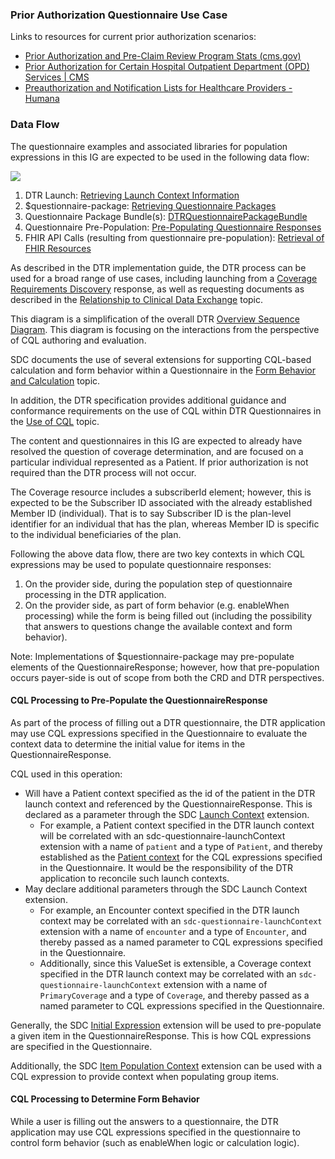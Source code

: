 ### Prior Authorization Questionnaire Use Case

Links to resources for current prior authorization scenarios:

* [Prior Authorization and Pre-Claim Review Program Stats (cms.gov)](https://www.cms.gov/files/document/prior-authorization-and-pre-claim-review-program-statistics.pdf)
* [Prior Authorization for Certain Hospital Outpatient Department (OPD) Services \| CMS](https://www.cms.gov/data-research/monitoring-programs/medicare-fee-service-compliance-programs/prior-authorization-and-pre-claim-review-initiatives/prior-authorization-certain-hospital-outpatient-department-opd-services)
* [Preauthorization and Notification Lists for Healthcare Providers - Humana](https://provider.humana.com/coverage-claims/prior-authorizations/prior-authorization-lists)

### Data Flow

The questionnaire examples and associated libraries for population expressions in this IG are expected to be used in the following data flow:

<div>
<img src="dtr-data-flow.svg"/>
</div>

1. DTR Launch: [Retrieving Launch Context Information](https://build.fhir.org/ig/HL7/davinci-dtr/specification.html#retrieving-launch-context-information)
2. $questionnaire-package: [Retrieving Questionnaire Packages](https://build.fhir.org/ig/HL7/davinci-dtr/specification.html#retrieving-questionnaire-packages)
3. Questionnaire Package Bundle(s): [DTRQuestionnairePackageBundle](https://build.fhir.org/ig/HL7/davinci-dtr/StructureDefinition-DTR-QPackageBundle.html)
4. Questionnaire Pre-Population: [Pre-Populating Questionnaire Responses](https://build.fhir.org/ig/HL7/davinci-dtr/specification.html#pre-populating-questionnaireresponses)
5. FHIR API Calls (resulting from questionnaire pre-population): [Retrieval of FHIR Resources](https://build.fhir.org/ig/HL7/davinci-dtr/specification.html#retrieval-of-patient-fhir-resources-to-supply-to-cql-execution-engine)

As described in the DTR implementation guide, the DTR process can be used for a broad range of use cases, including launching from a <a href="https://build.fhir.org/ig/HL7/davinci-dtr/usecases.html#relation-to-coverage-requirements-discovery-crd">Coverage Requirements Discovery</a> response, as well as requesting documents as described in the <a href="https://build.fhir.org/ig/HL7/davinci-dtr/usecases.html#relation-to-clinical-data-exchange-cdex">Relationship to Clinical Data Exchange</a> topic.

This diagram is a simplification of the overall DTR <a href="https://build.fhir.org/ig/HL7/davinci-dtr/specification.html#overview">Overview Sequence Diagram</a>. This diagram is focusing on the interactions from the perspective of CQL authoring and evaluation.

SDC documents the use of several extensions for supporting CQL-based calculation and form behavior within a Questionnaire in the <a href="https://hl7.org/fhir/uv/sdc/STU3/behavior.html#calculations">Form Behavior and Calculation</a> topic.

In addition, the DTR specification provides additional guidance and conformance requirements on the use of CQL within DTR Questionnaires in the <a href="https://build.fhir.org/ig/HL7/davinci-dtr/specification.html#use-of-cql">Use of CQL</a> topic.

The content and questionnaires in this IG are expected to already have resolved the question of coverage determination, and are focused on a particular individual represented as a Patient. If prior authorization is not required than the DTR process will not occur.

The Coverage resource includes a subscriberId element; however, this is expected to be the Subscriber ID associated with the already established Member ID (individual). That is to say Subscriber ID is the plan-level identifier for an individual that has the plan, whereas Member ID is specific to the individual beneficiaries of the plan.

Following the above data flow, there are two key contexts in which CQL expressions may be used to populate questionnaire responses:

1. On the provider side, during the population step of questionnaire processing in the DTR application.
2. On the provider side, as part of form behavior (e.g. enableWhen processing) while the form is being filled out (including the possibility that answers to questions change the available context and form behavior).
  
Note: Implementations of $questionnaire-package may pre-populate elements of the QuestionnaireResponse; however, how that pre-population occurs payer-side is out of scope from both the CRD and DTR perspectives.

#### CQL Processing to Pre-Populate the QuestionnaireResponse

As part of the process of filling out a DTR questionnaire, the DTR application may use CQL expressions specified in the Questionnaire to evaluate the context data to determine the initial value for items in the QuestionnaireResponse.

CQL used in this operation:

* Will have a Patient context specified as the id of the patient in the DTR launch context and referenced by the QuestionnaireResponse. This is declared as a parameter through the SDC <a href="https://hl7.org/fhir/uv/sdc/StructureDefinition-sdc-questionnaire-launchContext.html">Launch Context</a> extension.
    * For example, a Patient context specified in the DTR launch context will be correlated with an sdc-questionnaire-launchContext extension with a name of <code>patient</code> and a type of <code>Patient</code>, and thereby established as the <a href="https://cql.hl7.org/02-authorsguide.html#context">Patient context</a> for the CQL expressions specified in the Questionnaire. It would be the responsibility of the DTR application to reconcile such launch contexts.
* May declare additional parameters through the SDC Launch Context extension.
    * For example, an Encounter context specified in the DTR launch context may be correlated with an `sdc-questionnaire-launchContext` extension with a name of <code>encounter</code> and a type of <code>Encounter</code>, and thereby passed as a named parameter to CQL expressions specified in the Questionnaire.
    * Additionally, since this ValueSet is extensible, a Coverage context specified in the DTR launch context may be correlated with an `sdc-questionnaire-launchContext` extension with a name of <code>PrimaryCoverage</code> and a type of <code>Coverage</code>, and thereby passed as a named parameter to CQL expressions specified in the Questionnaire.

Generally, the SDC <a href="https://hl7.org/fhir/uv/sdc/StructureDefinition-sdc-questionnaire-initialExpression.html">Initial Expression</a> extension will be used to pre-populate a given item in the QuestionnaireResponse. This is how CQL expressions are specified in the Questionnaire.

Additionally, the SDC <a href="https://hl7.org/fhir/uv/sdc/StructureDefinition-sdc-questionnaire-itemPopulationContext.html">Item Population Context</a> extension can be used with a CQL expression to provide context when populating group items.

#### CQL Processing to Determine Form Behavior

While a user is filling out the answers to a questionnaire, the DTR application may use CQL expressions specified in the questionnaire to control form behavior (such as enableWhen logic or calculation logic).

